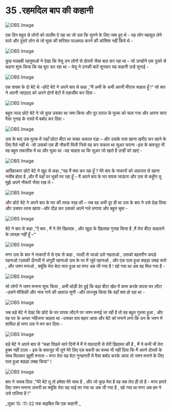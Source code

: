 # 35 .रहमदिल बाप की कहानी 

![OBS Image](https://cdn.door43.org/obs/jpg/360px/obs-en-35-01.jpg)

एक दिन बहुत से लोगों को तालीम दे रहा था जो उस कि सुनने के लिए जमा हुए थे - यह लोग महसूल लेने वाले और दुसरे लोग थे जो मूसा की शरियत परअमल करने की कोशिश नहीं किये थे -   

![OBS Image](https://cdn.door43.org/obs/jpg/360px/obs-en-35-02.jpg)

कुछ मज़हबी रहनुमाओं ने देखा कि येसु उन लोगों से दोस्तों जैसा बात कर रहा था – सो उनहोंने एक दुसरे से कहना शुरू किया कि वह बुरा कर रहा था – येसु ने उनकी बातें सुनकर यह कहानी उन्हें सुनाई -

![OBS Image](https://cdn.door43.org/obs/jpg/360px/obs-en-35-03.jpg)

एक शख्स के दो बेटे थे -छोटे बेटे ने अपने बाप से कहा ,”मैं अभी के अभी अपनी मीरास चाहता हूँ !” सो बाप ने अपनी जाएदाद को अपने दोनों बेटों में तक़सीम कर दिया -

![OBS Image](https://cdn.door43.org/obs/jpg/360px/obs-en-35-04.jpg)

बहुत जल्द छोटे बेटे ने जो कुछ उसका था जमा किया और दूर दराज़ के मुल्क को चला गया और अपना सारा पैसा गुनाह के रास्ते में बर्बाद कर दिया - 

![OBS Image](https://cdn.door43.org/obs/jpg/360px/obs-en-35-05.jpg)

उस के बाद उस मुल्क में जहाँ छोटा बीटा था सख्त अकाल पड़ा – और उसके पास खाना खरीद कर खाने के लिए पैसे नहीं थे -सो उसको एक ही नौकरी मिली जिसे वह कर सकता था सूअर चराना -इस के बावजूद भी वह बहुत तकलीफ में था और भूका था -वह चाहता था कि सूअर जो खाते हैं  उन्हीं को खाएं -

![OBS Image](https://cdn.door43.org/obs/jpg/360px/obs-en-35-06.jpg)

आखिरकार छोटे बेटे ने खुद से कहा ,”यह मैं क्या कर रहा हूँ ? मेरे बाप के नाकारों को अफ़रात से खाना नसीब होता है ,और मैं यहाँ पर भूकों मर रहा हूँ – मैं अपने बाप के घर वापस जाऊंगा और उस से कहूँगा तू मुझे अपने नौकरों जैसा रख ले - 

![OBS Image](https://cdn.door43.org/obs/jpg/360px/obs-en-35-07.jpg)

और छोटे बेटे ने अपने बाप के घर की तरफ़ रुख़ की – जब वह अभी दूर ही था उस के बाप ने उसे देख लिया और उसपर तरस खाया -और दौड़ कर उसको अपने गले लगाया और बहुत चूमा -

![OBS Image](https://cdn.door43.org/obs/jpg/360px/obs-en-35-08.jpg)

बेटे ने बाप से कहा ,”ऐ बाप , मैं ने तेरे खिलाफ़ , और खुदा के ख़िलाफ़ गुनाह किया है ,मैं तेरा बीटा कहलाने के लायक़ नहीं हूँ –“ 

![OBS Image](https://cdn.door43.org/obs/jpg/360px/obs-en-35-09.jpg)

मगर उस के बाप ने नाकारों में से एक से कहा , जल्दी से जाओ उसे नहलाओ , उसको बहतरीन कपड़े पहनाओ !उसकी ऊँगली में अंगूठी पहनाओ उस के पर में जूते पहनाओ , और एक पला हुआ बछड़ा ज़बह करो , और जश्न मनाओ , क्यूंकि मेरा बेटा मारा हुआ था मगर अब जी गया है ! खो गया था अब वह मिल गया है -

![OBS Image](https://cdn.door43.org/obs/jpg/360px/obs-en-35-10.jpg)

सो लोगों ने जश्न मनाना शुरू किया , अभी थोड़ी देर हुई कि बड़ा बीटा खेत में काम करके वापस घर लौटा -उसने मौसिकी और नाच गाने की आवाज़ सुनी -और ताज्जुब किया कि वहाँ क्या हो रहा था - 

![OBS Image](https://cdn.door43.org/obs/jpg/360px/obs-en-35-11.jpg)

जब बड़े बेटे ने देखा कि छोटे के घर वापस लौटने पर जश्न मनाई जा रही है तो वह बहुत गुस्सा हुआ , और वह घर के अन्दर नहिंजना चाहता था -उसका वाप बहार आया और बेटे को मनाने लगा कि उन के जश्न में शामिल हो मगर उस ने मन कर दिया -

![OBS Image](https://cdn.door43.org/obs/jpg/360px/obs-en-35-12.jpg)

बड़े बेटे ने अपने बाप से “कहा पिछले सारे दिनों में मैं ने वफ़ादारी से तेरी ख़िदमत की है , मैं ने कभी भी तेरा हुक्म नहीं टाला - इस के बावजूद भी तूने मेरे लिए एक बकरी का बच्चा भी नहीं दिया कि मैं अपने दोस्तों के साथ मिलकर ख़ुशी मनाता – मगर तेरा यह बेटा गुनहगारी में पैसा बर्बाद करके आया तो जश्न मनाने के लिए पला हुआ बछड़ा ज़बह किया” !  

![OBS Image](https://cdn.door43.org/obs/jpg/360px/obs-en-35-13.jpg)

बाप ने जवाब दिया ,”मेरे बेटे तू तो हमेशा मेरे साथ है , और जो कुछ मेरा है वह सब तेरा ही तो है - मगर हमारे लिए जश्न मनाना ज़रूरी था क्यूंकि तेरा यह भाई मर गया था अब जी गया है , खो गया था मगर अब  हम ने उसे पालिया है !” 

_लुका 15 :11-32 तक बाइबिल कि एक कहानी _
